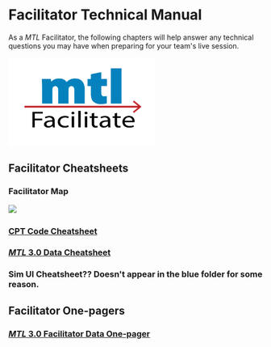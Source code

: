 # Facilitator Technical Manual

As a _MTL_ Facilitator, the following chapters will help answer any technical questions you may have when preparing for your team's live session.

<img src="https://raw.githubusercontent.com/lzim/teampsd/b18320cdba8e0e4392d5c732785889b64efffb7e/resources/logos/mtl_how_facilitate.svg" height="175px" width='290px'/>

## Facilitator Cheatsheets

### Facilitator Map
![](https://user-images.githubusercontent.com/59668647/118593917-63415680-b75d-11eb-94b3-27a9df5c78aa.png)

### [CPT Code Cheatsheet](https://github.com/lzim/mtl/blob/master/blue/session02/s02_resources/cptcode_cheatsheet.pdf)

### [_MTL_ 3.0 Data Cheatsheet](https://github.com/lzim/mtl/blob/master/blue/session02/s02_resources/mtl_how_3.0_data_cheatsheet.pdf)
 
### Sim UI Cheatsheet?? Doesn't appear in the blue folder for some reason.

## Facilitator One-pagers

### [_MTL_ 3.0 Facilitator Data One-pager](https://github.com/lzim/mtl/blob/master/blue/session02/s02_facilitator/mtl_how_3.0_data_facilitator_one_pager.pdf)
